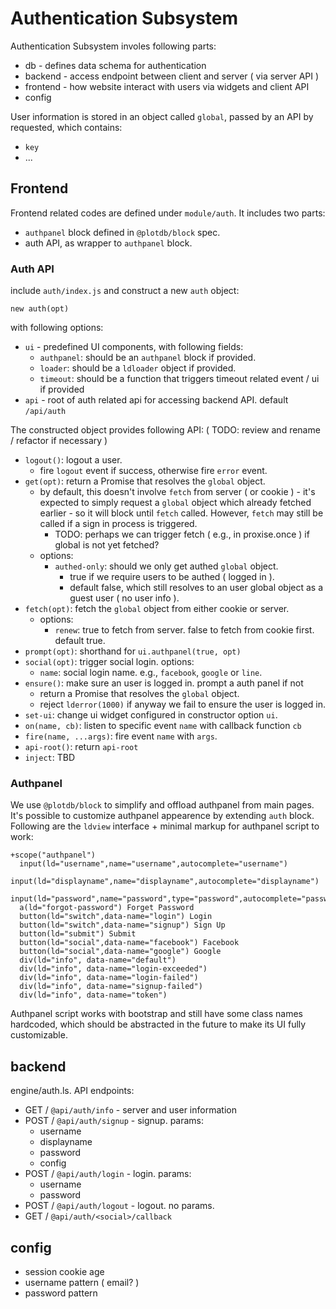 # Authentication Subsystem

Authentication Subsystem involes following parts:

 - db - defines data schema for authentication
 - backend - access endpoint between client and server ( via server API )
 - frontend - how website interact with users via widgets and client API
 - config

User information is stored in an object called `global`, passed by an API by requested, which contains:

 - `key`
 - ...


## Frontend 

Frontend related codes are defined under `module/auth`. It includes two parts:

 - `authpanel` block defined in `@plotdb/block` spec.
 - auth API, as wrapper to `authpanel` block.


### Auth API

include `auth/index.js` and construct a new `auth` object:

    new auth(opt)

with following options:

 - `ui` - predefined UI components, with following fields:
   - `authpanel`: should be an `authpanel` block if provided.
   - `loader`: should be a `ldloader` object if provided.
   - `timeout`: should be a function that triggers timeout related event / ui if provided
 - `api` - root of auth related api for accessing backend API. default `/api/auth`


The constructed object provides following API: ( TODO: review and rename / refactor if necessary )

 - `logout()`: logout a user.
   - fire `logout` event if success, otherwise fire `error` event.
 - `get(opt)`: return a Promise that resolves the `global` object.
   - by default, this doesn't involve `fetch` from server ( or cookie ) - it's expected to simply request a `global` object which already fetched earlier - so it will block until `fetch` called. However, `fetch` may still be called if a sign in process is triggered.
     - TODO: perhaps we can trigger fetch ( e.g., in proxise.once ) if global is not yet fetched?
   - options:
     - `authed-only`: should we only get authed `global` object.
       - true if we require users to be authed ( logged in ).
       - default false, which still resolves to an user global object as a guest user ( no user info ).
 - `fetch(opt)`: fetch the `global` object from either cookie or server.
   - options:
     - `renew`: true to fetch from server. false to fetch from cookie first. default true.
 - `prompt(opt)`: shorthand for `ui.authpanel(true, opt)`
 - `social(opt)`: trigger social login. options:
   - `name`: social login name. e.g., `facebook`, `google` or `line`.
 - `ensure()`: make sure an user is logged in. prompt a auth panel if not
   - return a Promise that resolves the `global` object.
   - reject `lderror(1000)` if anyway we fail to ensure the user is logged in.
 - `set-ui`: change ui widget configured in constructor option `ui`.
 - `on(name, cb)`: listen to specific event `name` with callback function `cb`
 - `fire(name, ...args)`: fire event `name` with `args`.
 - `api-root()`: return `api-root`
 - `inject`: TBD


### Authpanel

We use `@plotdb/block` to simplify and offload authpanel from main pages. It's possible to customize authpanel appearence by extending `auth` block. Following are the `ldview` interface + minimal markup for authpanel script to work:

    +scope("authpanel")
      input(ld="username",name="username",autocomplete="username")
      input(ld="displayname",name="displayname",autocomplete="displayname")
      input(ld="password",name="password",type="password",autocomplete="password")
      a(ld="forgot-password") Forget Password
      button(ld="switch",data-name="login") Login
      button(ld="switch",data-name="signup") Sign Up
      button(ld="submit") Submit
      button(ld="social",data-name="facebook") Facebook
      button(ld="social",data-name="google") Google
      div(ld="info", data-name="default")
      div(ld="info", data-name="login-exceeded")
      div(ld="info", data-name="login-failed")
      div(ld="info", data-name="signup-failed")
      div(ld="info", data-name="token")

Authpanel script works with bootstrap and still have some class names hardcoded, which should be abstracted in the future to make its UI fully customizable.

## backend


engine/auth.ls. API endpoints:

 - GET  / `@api/auth/info` - server and user information
 - POST / `@api/auth/signup` - signup. params:
   - username
   - displayname
   - password
   - config
 - POST / `@api/auth/login` - login. params:
   - username
   - password
 - POST / `@api/auth/logout` - logout. no params.
 - GET  / `@api/auth/<social>/callback`


## config

 - session cookie age
 - username pattern ( email? )
 - password pattern

